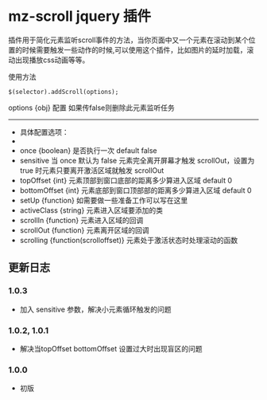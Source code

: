 # mz-scroll jquery 插件 

插件用于简化元素监听scroll事件的方法，当你页面中又一个元素在滚动到某个位置的时候需要触发一些动作的时候,可以使用这个插件，比如图片的延时加载，滚动出现播放css动画等等。

使用方法


	$(selector).addScroll(options);


 
options {obj} 配置 如果传false则删除此元素监听任务
 
---

 * 具体配置选项：
 *
 * once {boolean} 是否执行一次 default false
 * sensitive 当 once 默认为 false 元素完全离开屏幕才触发 scrollOut，设置为 true 时元素只要离开激活区域就触发 scrollOut 
 * topOffset {int} 元素顶部到窗口底部的距离多少算进入区域 default 0
 * bottomOffset {int} 元素底部到窗口顶部部的距离多少算进入区域 default 0
 * setUp {function} 如需要做一些准备工作可以写在这里
 * activeClass {string} 元素进入区域要添加的类
 * scrollIn {function} 元素进入区域的回调
 * scrollOut {function} 元素离开区域的回调
 * scrolling {function(scrolloffset)} 元素处于激活状态时处理滚动的函数

## 更新日志

### 1.0.3
* 加入 sensitive 参数，解决小元素循环触发的问题

### 1.0.2, 1.0.1
* 解决当topOffset bottomOffset 设置过大时出现盲区的问题

### 1.0.0
* 初版